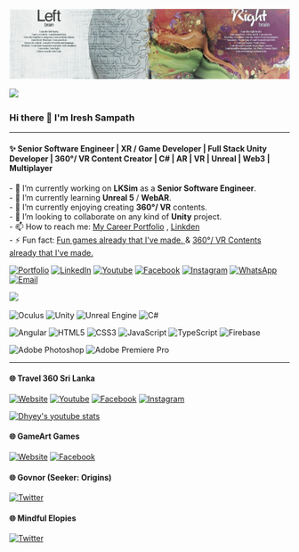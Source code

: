 ![logo](Banner.jpg "banner")

![](https://quotes-github-readme.vercel.app/api?type=horizontal&theme=radical)

### Hi there 👋 I'm Iresh Sampath

---

#### ✨ Senior Software Engineer | XR / Game Developer | Full Stack Unity Developer | 360°/ VR Content Creator | C# | AR | VR | Unreal | Web3 | Multiplayer
  
<p>- 
  🔭 I’m currently working on <b>LKSim</b> as a <b>Senior Software Engineer</b>.<br>
- 🌱 I’m currently learning <b>Unreal 5</b> / <b>WebAR</b>.<br>
- 👯 I’m currently enjoying creating <b>360°/ VR</b> contents.<br>
- 🤔 I’m looking to collaborate on any kind of <b>Unity</b> project.<br>
- 📫 How to reach me: 
  <a href="https://ireshsampath.portfoliobox.io/" target="_blank">My Career Portfolio</a> , 
  <a href="https://www.linkedin.com/in/ireshsampath/" target="_blank">Linkden</a><br>
- ⚡ Fun fact: 
  <a href="https://gameartgames.webs.com/" target="_blank">Fun games already that I've made. </a> & <a href="http://travel360srilanka.com/" target="_blank"> 360°/ VR Contents already that I've made.</a><br>
</p>

<!-- Social Stats -->
[![Portfolio](https://img.shields.io/badge/Portfolio-008080?style=for-the-badge&logo=Files&logoColor=white)](https://ireshsampath.portfoliobox.io/)
[![LinkedIn](https://img.shields.io/badge/LinkedIn-%230077B5?style=for-the-badge&logo=linkedin&logoColor=white)](https://www.linkedin.com/in/IreshSampath/)
[![Youtube](https://img.shields.io/badge/Youtube-FF0000?logo=youtube&logoColor=white&style=for-the-badge)](https://www.youtube.com/IreshSampath/)
[![Facebook](https://img.shields.io/badge/Facebook-%231877F2?style=for-the-badge&logo=Facebook&logoColor=white)](https://www.facebook.com/IreshSampath/)
[![Instagram](https://img.shields.io/badge/Instagram-%23E4405F?style=for-the-badge&logo=Instagram&logoColor=white)](https://www.instagram.com/IreshSampath/)
[![WhatsApp](https://img.shields.io/badge/WhatsApp-25D366?style=for-the-badge&logo=whatsapp&logoColor=white)](https://wa.me/94718125123)
[![Email](https://img.shields.io/badge/Email-008080?style=for-the-badge&logo=Gmail&logoColor=white)](mailto:ireshsampath@gmail.com)

<!-- Github Stats -->
<!-- <img src="https://github-readme-stats.vercel.app/api?username=IreshSampath" />-->
<!--<img src="https://github-readme-stats.vercel.app/api/top-langs/?username=IreshSampath"/>-->
<!--![](https://github-readme-stats.vercel.app/api?username=IreshSampath&theme=radical&hide_border=false&include_all_commits=true&count_private=false)<br/>-->
<!--![](https://github-readme-streak-stats.herokuapp.com/?user=IreshSampath&theme=radical&hide_border=false)<br/>-->
![](https://github-readme-stats.vercel.app/api/top-langs/?username=IreshSampath&theme=radical&hide_border=false&include_all_commits=true&count_private=false&layout=compact)

<!-- Tech Stats -->
![Oculus](https://img.shields.io/static/v1?style=for-the-badge&message=Oculus&color=1C1E20&logo=Oculus&logoColor=FFFFFF&label=)
![Unity](https://img.shields.io/static/v1?style=for-the-badge&message=Unity&color=000000&logo=Unity&logoColor=FFFFFF&label=)
![Unreal Engine](https://img.shields.io/static/v1?style=for-the-badge&message=Unreal+Engine&color=0E1128&logo=Unreal+Engine&logoColor=FFFFFF&label=)
![C#](https://img.shields.io/badge/C%23-239120?style=for-the-badge&logo=c-sharp&logoColor=white)

![Angular](https://img.shields.io/badge/Angular-DD0031?logo=angular&logoColor=white&style=for-the-badge)
![HTML5](https://img.shields.io/badge/html5-%23E34F26.svg?style=for-the-badge&logo=html5&logoColor=white)
![CSS3](https://img.shields.io/badge/css3-%231572B6.svg?style=for-the-badge&logo=css3&logoColor=white)
![JavaScript](https://img.shields.io/badge/javascript-%23323330.svg?style=for-the-badge&logo=javascript&logoColor=%23F7DF1E)
![TypeScript](https://img.shields.io/badge/typescript-%23007ACC.svg?style=for-the-badge&logo=typescript&logoColor=white)
![Firebase](https://img.shields.io/badge/firebase-%23039BE5.svg?style=for-the-badge&logo=firebase)

![Adobe Photoshop](https://img.shields.io/badge/adobephotoshop-%2331A8FF.svg?style=for-the-badge&logo=adobephotoshop&logoColor=white)
![Adobe Premiere Pro](https://img.shields.io/static/v1?style=for-the-badge&message=Adobe+Premiere+Pro&color=9999FF&logo=Adobe+Premiere+Pro&logoColor=FFFFFF&label=)

---

#### 🌐 Travel 360 Sri Lanka
[![Website](https://img.shields.io/badge/Website-008080?style=for-the-badge&logo=GoogleChrome&logoColor=white)](http://travel360srilanka.com/)
[![Youtube](https://img.shields.io/badge/Youtube-FF0000?logo=youtube&logoColor=white&style=for-the-badge)](https://www.youtube.com/channel/UC1FtZsV1aRRJKwFYLCTKlDg?sub_confirmation=1)
[![Facebook](https://img.shields.io/badge/Facebook-%231877F2?style=for-the-badge&logo=Facebook&logoColor=white)](https://www.facebook.com/Travel360SriLanka)
[![Instagram](https://img.shields.io/badge/Instagram-%23E4405F?style=for-the-badge&logo=Instagram&logoColor=white)](https://www.instagram.com/travel360srilanka/)

[![Dhyey's youtube stats](https://youtube-stats-card.vercel.app/api?channelid=UC1FtZsV1aRRJKwFYLCTKlDg)](https://www.youtube.com/channel/UC1FtZsV1aRRJKwFYLCTKlDg)

#### 🌐 GameArt Games
[![Website](https://img.shields.io/badge/Website-008080?style=for-the-badge&logo=GoogleChrome&logoColor=white)](https://gameartgames.webs.com/)
[![Facebook](https://img.shields.io/badge/Facebook-%231877F2?style=for-the-badge&logo=Facebook&logoColor=white)](https://www.facebook.com/GameArtGame)

#### 🌐 Govnor (Seeker: Origins)
<!--<h4> <a href="https://twitter.com/SeekerSeries1" target="_blank">🌐 Govnor (Seeker: Origins) </a> | <a href="https://twitter.com/mindfulelopies" target="_blank">🌐 Mindful Elopies </a> </h4>-->
[![Twitter](https://img.shields.io/badge/Twitter-%231DA1F2?style=for-the-badge&logo=Twitter&logoColor=white)](https://twitter.com/SeekerSeries1)

#### 🌐 Mindful Elopies
[![Twitter](https://img.shields.io/badge/Twitter-%231DA1F2?style=for-the-badge&logo=Twitter&logoColor=white)](https://twitter.com/mindfulelopies)
